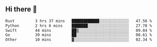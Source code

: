 ## Hi there 👋

<!--
**whirlun/whirlun** is a ✨ _special_ ✨ repository because its `README.md` (this file) appears on your GitHub profile.

Here are some ideas to get you started:

- 🔭 I’m currently working on ...
- 🌱 I’m currently learning ...
- 👯 I’m looking to collaborate on ...
- 🤔 I’m looking for help with ...
- 💬 Ask me about ...
- 📫 How to reach me: ...
- 😄 Pronouns: ...
- ⚡ Fun fact: ...
-->
<!--START_SECTION:waka-->

```txt
Rust         3 hrs 37 mins   ████████████░░░░░░░░░░░░░   47.56 %
Python       2 hrs 6 mins    ███████░░░░░░░░░░░░░░░░░░   27.78 %
Swift        44 mins         ██▒░░░░░░░░░░░░░░░░░░░░░░   09.84 %
Go           39 mins         ██░░░░░░░░░░░░░░░░░░░░░░░   08.61 %
Other        10 mins         ▓░░░░░░░░░░░░░░░░░░░░░░░░   02.34 %
```

<!--END_SECTION:waka-->
